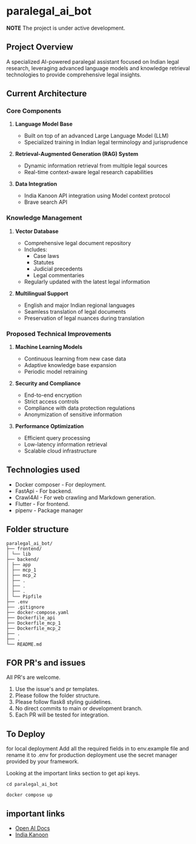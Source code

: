 # paralegal_ai_bot

**NOTE** The project is under active development.

## Project Overview
A specialized AI-powered paralegal assistant focused on Indian legal research, leveraging advanced language models and knowledge retrieval technologies to provide comprehensive legal insights.

## Current Architecture
### Core Components
1. **Language Model Base**
   - Built on top of an advanced Large Language Model (LLM)
   - Specialized training in Indian legal terminology and jurisprudence

2. **Retrieval-Augmented Generation (RAG) System**
   - Dynamic information retrieval from multiple legal sources
   - Real-time context-aware legal research capabilities

3. **Data Integration**
   - India Kanoon API integration using Model context protocol
   - Brave search API

### Knowledge Management
1. **Vector Database**
   - Comprehensive legal document repository
   - Includes:
     - Case laws
     - Statutes
     - Judicial precedents
     - Legal commentaries
   - Regularly updated with the latest legal information

2. **Multilingual Support**
   - English and major Indian regional languages
   - Seamless translation of legal documents
   - Preservation of legal nuances during translation

### Proposed Technical Improvements
1. **Machine Learning Models**
   - Continuous learning from new case data
   - Adaptive knowledge base expansion
   - Periodic model retraining

2. **Security and Compliance**
   - End-to-end encryption
   - Strict access controls
   - Compliance with data protection regulations
   - Anonymization of sensitive information

3. **Performance Optimization**
   - Efficient query processing
   - Low-latency information retrieval
   - Scalable cloud infrastructure

## Technologies used

* Docker composer - For deployment.
* FastApi - For backend.
* Crawl4AI - For web crawling and Markdown generation.
* Flutter - For frontend.
* pipenv - Package manager

## Folder structure

```
paralegal_ai_bot/
├── frontend/
│ └── lib
├── backend/
│ ├── app
│ ├── mcp_1
│ ├── mcp_2
│ ├── .
│ ├── .
│ ├── .
│ └── Pipfile
├── .env
├── .gitignore
├── docker-compose.yaml
├── Dockerfile_api
├── Dockerfile_mcp_1
├── Dockerfile_mcp_2
├── .
├── .
└── README.md
```

## FOR PR's and issues

All PR's are welcome.

1. Use the issue's and pr templates.
2. Please follow the folder structure.
3. Please follow flask8 styling guidelines.
4. No direct commits to main or development branch.
5. Each PR will be tested for integration.

## To Deploy

for local deployment Add all the required fields in to env.example file and rename it to .env
for production deployment use the secret manager provided by your framework.

Looking at the important links section to get api keys.

```
cd paralegal_ai_bot

docker compose up

```

## important links

* [Open AI Docs](https://openrouter.ai/docs/quickstart)
* [India Kanoon](https://api.indiankanoon.org/documentation/)
